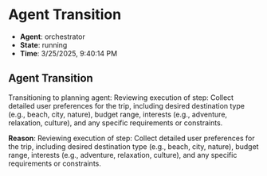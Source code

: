 # Agent Transition

- **Agent**: orchestrator
- **State**: running
- **Time**: 3/25/2025, 9:40:14 PM

## Agent Transition

Transitioning to planning agent: Reviewing execution of step: Collect detailed user preferences for the trip, including desired destination type (e.g., beach, city, nature), budget range, interests (e.g., adventure, relaxation, culture), and any specific requirements or constraints.

**Reason**: Reviewing execution of step: Collect detailed user preferences for the trip, including desired destination type (e.g., beach, city, nature), budget range, interests (e.g., adventure, relaxation, culture), and any specific requirements or constraints.

